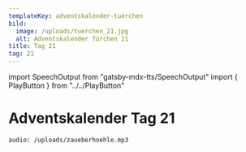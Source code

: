 ```yaml
---
templateKey: adventskalender-tuerchen
bild:
  image: /uploads/tuerchen_21.jpg
  alt: Adventskalender Türchen 21
title: Tag 21
tag: 21
---
```


import SpeechOutput from "gatsby-mdx-tts/SpeechOutput"
import { PlayButton } from "../../PlayButton"

<SpeechOutput id="adventskalender-tag-21" customPlayButton={PlayButton}>

# Adventskalender Tag 21

`audio: /uploads/zaueberhoehle.mp3`

</SpeechOutput>

